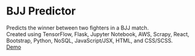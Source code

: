 # BJJ Predictor

Predicts the winner between two fighters in a BJJ match.  
Created using TensorFlow, Flask, Jupyter Notebook, AWS, Scrapy, React, Bootstrap, Python, NoSQL, JavaScript/JSX, HTML, and CSS/SCSS.  
[Demo](https://www.ryanlongtran.com/bjj-predictor)
